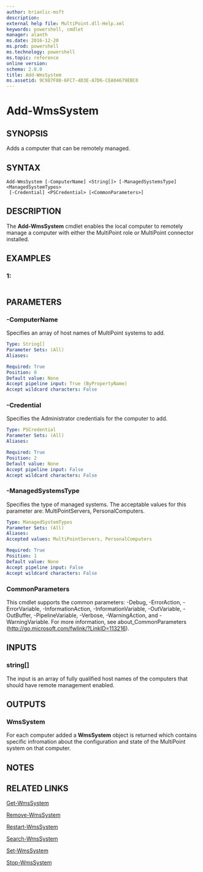 ```yaml
---
author: brianlic-msft
description: 
external help file: MultiPoint.dll-Help.xml
keywords: powershell, cmdlet
manager: alanth
ms.date: 2016-12-20
ms.prod: powershell
ms.technology: powershell
ms.topic: reference
online version: 
schema: 2.0.0
title: Add-WmsSystem
ms.assetid: 9C987F88-6FC7-4D3E-A7D6-CEA04679EBC0
---
```


# Add-WmsSystem

## SYNOPSIS
Adds a computer that can be remotely managed.

## SYNTAX

```
Add-WmsSystem [-ComputerName] <String[]> [-ManagedSystemsType] <ManagedSystemTypes>
 [-Credential] <PSCredential> [<CommonParameters>]
```

## DESCRIPTION
The **Add-WmsSystem** cmdlet enables the local computer to remotely manage a computer with either the MultiPoint role or MultiPoint connector installed.

## EXAMPLES

### 1:
```

```

## PARAMETERS

### -ComputerName
Specifies an array of host names of MultiPoint systems to add.

```yaml
Type: String[]
Parameter Sets: (All)
Aliases: 

Required: True
Position: 0
Default value: None
Accept pipeline input: True (ByPropertyName)
Accept wildcard characters: False
```

### -Credential
Specifies the Administrator credentials for the computer to add.

```yaml
Type: PSCredential
Parameter Sets: (All)
Aliases: 

Required: True
Position: 2
Default value: None
Accept pipeline input: False
Accept wildcard characters: False
```

### -ManagedSystemsType
Specifies the type of managed systems.
The acceptable values for this parameter are: MultiPointServers, PersonalComputers.

```yaml
Type: ManagedSystemTypes
Parameter Sets: (All)
Aliases: 
Accepted values: MultiPointServers, PersonalComputers

Required: True
Position: 1
Default value: None
Accept pipeline input: False
Accept wildcard characters: False
```

### CommonParameters
This cmdlet supports the common parameters: -Debug, -ErrorAction, -ErrorVariable, -InformationAction, -InformationVariable, -OutVariable, -OutBuffer, -PipelineVariable, -Verbose, -WarningAction, and -WarningVariable. For more information, see about_CommonParameters (http://go.microsoft.com/fwlink/?LinkID=113216).

## INPUTS

### string[]
The input is an array of fully qualified host names of the computers that should have remote management enabled.

## OUTPUTS

### WmsSystem
For each computer added a **WmsSystem** object is returned which contains specific infromation about the configuration and state of the MultiPoint system on that computer.

## NOTES

## RELATED LINKS

[Get-WmsSystem](./Get-WmsSystem.md)

[Remove-WmsSystem](./Remove-WmsSystem.md)

[Restart-WmsSystem](./Restart-WmsSystem.md)

[Search-WmsSystem](./Search-WmsSystem.md)

[Set-WmsSystem](./Set-WmsSystem.md)

[Stop-WmsSystem](./Stop-WmsSystem.md)

